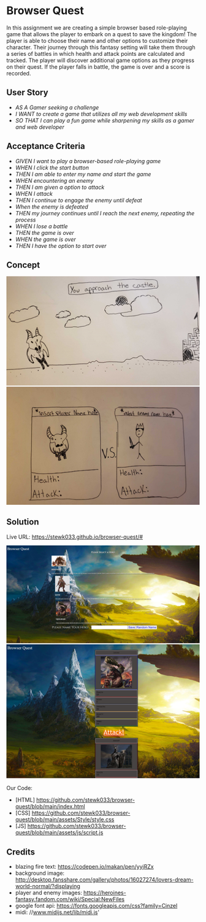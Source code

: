 # Browser Quest

In this assignment we are creating a simple browser based role-playing game that allows the player to embark on a quest to save the kingdom! The player is able to choose their name and other options to customize their character. Their journey through this fantasy setting will take them through a series of battles in which health and attack points are calculated and tracked. The player will discover additional game options as they progress on their quest. If the player falls in battle, the game is over and a score is recorded.

## User Story

- _AS A Gamer seeking a challenge_
- _I WANT to create a game that utilizes all my web development skills_
- _SO THAT I can play a fun game while sharpening my skills as a gamer and web developer_

## Acceptance Criteria

- _GIVEN I want to play a browser-based role-playing game_
- _WHEN I click the start button_
- _THEN I am able to enter my name and start the game_
- _WHEN encountering an enemy_
- _THEN I am given a option to attack_
- _WHEN I attack_
- _THEN I continue to engage the enemy until defeat_
- _When the enemy is defeated_
- _THEN my journey continues until I reach the next enemy, repeating the process_
- _WHEN I lose a battle_
- _THEN the game is over_
- _WHEN the game is over_
- _THEN I have the option to start over_

## Concept

![MOCKUP](https://github.com/stewk033/browser-quest/blob/main/assets/20210201_203228.jpg)
![MOCKUP](https://github.com/stewk033/browser-quest/blob/main/assets/20210201_221429.jpg)

## Solution

Live URL: https://stewk033.github.io/browser-quest/#

![SCREENSHOT](https://github.com/stewk033/browser-quest/blob/main/assets/images/bq1.JPG)
![SCREENSHOT](https://github.com/stewk033/browser-quest/blob/main/assets/images/bq2.JPG)

Our Code:

- [HTML] https://github.com/stewk033/browser-quest/blob/main/index.html
- [CSS] https://github.com/stewk033/browser-quest/blob/main/assets/Style/style.css
- [JS] https://github.com/stewk033/browser-quest/blob/main/assets/js/script.js

## Credits

- blazing fire text: https://codepen.io/makan/pen/yyjRZx
- background image: http://desktop.fansshare.com/gallery/photos/16027274/lovers-dream-world-normal/?displaying
- player and enemy images: https://heroines-fantasy.fandom.com/wiki/Special:NewFiles
- google font api: https://fonts.googleapis.com/css?family=Cinzel
- midi: //www.midijs.net/lib/midi.js'
